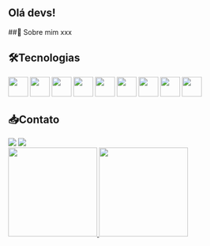 ## Olá devs! 



##🚀 Sobre mim
xxx
## 🛠️Tecnologias 

<img src="https://cdn.jsdelivr.net/gh/devicons/devicon@latest/icons/java/java-original-wordmark.svg" width="40" height="40"/>
<img src="https://cdn.jsdelivr.net/gh/devicons/devicon@latest/icons/python/python-original.svg" width="40" height="40"/>
<img src="https://cdn.jsdelivr.net/gh/devicons/devicon@latest/icons/html5/html5-plain-wordmark.svg" width="40" height="40" />
<img src="https://cdn.jsdelivr.net/gh/devicons/devicon@latest/icons/css3/css3-plain-wordmark.svg" width="40" height="40"/>
<img src="https://cdn.jsdelivr.net/gh/devicons/devicon@latest/icons/typescript/typescript-original.svg" width="40" height="40"/>
<img src="https://cdn.jsdelivr.net/gh/devicons/devicon@latest/icons/mysql/mysql-original-wordmark.svg" width="40" height="40"/>
<img src="https://cdn.jsdelivr.net/gh/devicons/devicon@latest/icons/angular/angular-original.svg" width="40" height="40" />
<img src="https://cdn.jsdelivr.net/gh/devicons/devicon@latest/icons/postman/postman-original.svg" width="40" height="40"/>
<img src="https://cdn.jsdelivr.net/gh/devicons/devicon@latest/icons/jira/jira-original-wordmark.svg" width="40" height="40"/>

## 📥Contato

<div>
<a href="https://www.linkedin.com/in/seu-usuário-linkedln-aqui" target="_blank"><img loading="lazy" src="https://img.shields.io/badge/-LinkedIn-%230077B5?style=for-the-badge&logo=linkedin&logoColor=white" target="_blank"></a>   
<a href = "mailto:contato@seu-usuário-aqui"><img loading="lazy" src="https://img.shields.io/badge/Gmail-D14836?style=for-the-badge&logo=gmail&logoColor=white" target="_blank"></a>
</div>

<div>
<a href="https://github.com/najuferreira">
<img loading="lazy" height="180em" src="https://github-readme-stats.vercel.app/api/top-langs/?username=najuferreira&layout=compact&langs_count=7&theme=dracula"/>
<img loading="lazy" height="180em" src="https://github-readme-stats.vercel.app/api?username=najuferreira&show_icons=true&theme=dracula&include_all_commits=true&count_private=true"/>
</div>



